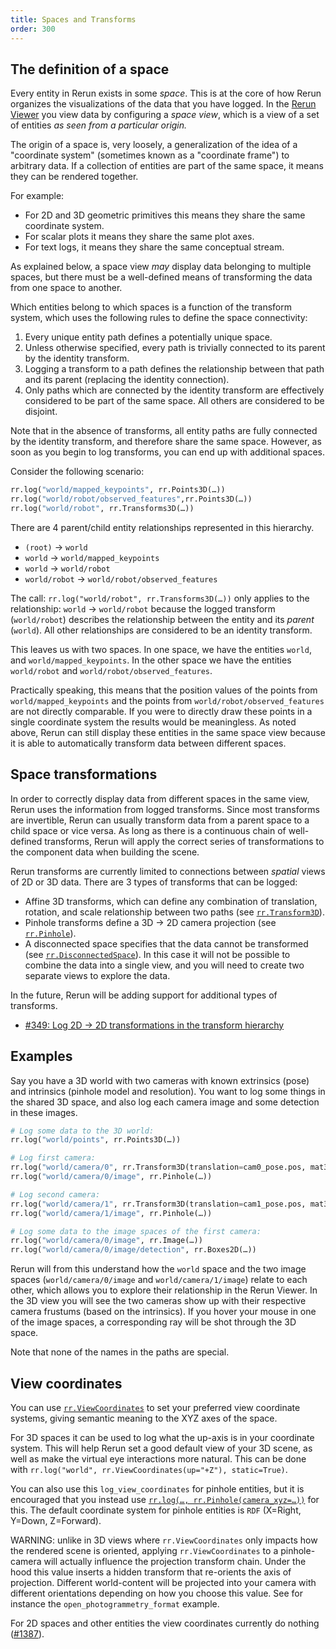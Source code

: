 ```yaml
---
title: Spaces and Transforms
order: 300
---
```


## The definition of a space

Every entity in Rerun exists in some _space_. This is at the core of how Rerun organizes the visualizations of the data
that you have logged. In the [Rerun Viewer](../reference/viewer.md) you view data by configuring a _space view_, which is a view
of a set of entities _as seen from a particular origin._

The origin of a space is, very loosely, a generalization of the idea of a "coordinate system" (sometimes known as a "coordinate frame") to arbitrary data. If a collection of
entities are part of the same space, it means they can be rendered together.

For example:

-   For 2D and 3D geometric primitives this means they share the same coordinate system.
-   For scalar plots it means they share the same plot axes.
-   For text logs, it means they share the same conceptual stream.

As explained below, a space view _may_ display data belonging to multiple spaces, but there must be a well-defined
means of transforming the data from one space to another.

Which entities belong to which spaces is a function of the transform system, which uses the following rules to define
the space connectivity:

1. Every unique entity path defines a potentially unique space.
1. Unless otherwise specified, every path is trivially connected to its parent by the identity transform.
1. Logging a transform to a path defines the relationship between that path and its parent (replacing the identity
   connection).
1. Only paths which are connected by the identity transform are effectively considered to be part of the same
   space. All others are considered to be disjoint.

Note that in the absence of transforms, all entity paths are fully connected by the identity transform, and therefore
share the same space. However, as soon as you begin to log transforms, you can end up with additional spaces.

Consider the following scenario:

```python
rr.log("world/mapped_keypoints", rr.Points3D(…))
rr.log("world/robot/observed_features",rr.Points3D(…))
rr.log("world/robot", rr.Transforms3D(…))
```

There are 4 parent/child entity relationships represented in this hierarchy.

-   `(root)` -> `world`
-   `world` -> `world/mapped_keypoints`
-   `world` -> `world/robot`
-   `world/robot` -> `world/robot/observed_features`

The call: `rr.log("world/robot", rr.Transforms3D(…))` only applies to the relationship: `world` -> `world/robot` because the
logged transform (`world/robot`) describes the relationship between the entity and its _parent_ (`world`). All other
relationships are considered to be an identity transform.

This leaves us with two spaces. In one space, we have the entities `world`, and `world/mapped_keypoints`. In the other
space we have the entities `world/robot` and `world/robot/observed_features`.

Practically speaking, this means that the position values of the points from `world/mapped_keypoints` and the points
from `world/robot/observed_features` are not directly comparable. If you were to directly draw these points in a single
coordinate system the results would be meaningless. As noted above, Rerun can still display these entities in the same
space view because it is able to automatically transform data between different spaces.

## Space transformations

In order to correctly display data from different spaces in the same view, Rerun uses the information from logged
transforms. Since most transforms are invertible, Rerun can usually transform data from a parent space to a child space
or vice versa. As long as there is a continuous chain of well-defined transforms, Rerun will apply the correct series
of transformations to the component data when building the scene.

Rerun transforms are currently limited to connections between _spatial_ views of 2D or 3D data. There are 3 types of
transforms that can be logged:

-   Affine 3D transforms, which can define any combination of translation, rotation, and scale relationship between two paths (see
    [`rr.Transform3D`](https://ref.rerun.io/docs/python/stable/common/archetypes/#rerun.archetypes.Transform3D)).
-   Pinhole transforms define a 3D -> 2D camera projection (see
    [`rr.Pinhole`](https://ref.rerun.io/docs/python/stable/common/archetypes/#rerun.archetypes.Pinhole)).
-   A disconnected space specifies that the data cannot be transformed (see [`rr.DisconnectedSpace`](https://ref.rerun.io/docs/python/stable/common/archetypes/#rerun.archetypes.DisconnectedSpace)). In this case it will not be possible to combine the data into a single view, and you will need to create two separate views to explore the data.

In the future, Rerun will be adding support for additional types of transforms.

-   [#349: Log 2D -> 2D transformations in the transform hierarchy](https://github.com/rerun-io/rerun/issues/349)

## Examples

Say you have a 3D world with two cameras with known extrinsics (pose) and intrinsics (pinhole model and resolution). You want to log some things in the shared 3D space, and also log each camera image and some detection in these images.

```py
# Log some data to the 3D world:
rr.log("world/points", rr.Points3D(…))

# Log first camera:
rr.log("world/camera/0", rr.Transform3D(translation=cam0_pose.pos, mat3x3=cam0_pose.rot))
rr.log("world/camera/0/image", rr.Pinhole(…))

# Log second camera:
rr.log("world/camera/1", rr.Transform3D(translation=cam1_pose.pos, mat3x3=cam1_pose.rot))
rr.log("world/camera/1/image", rr.Pinhole(…))

# Log some data to the image spaces of the first camera:
rr.log("world/camera/0/image", rr.Image(…))
rr.log("world/camera/0/image/detection", rr.Boxes2D(…))
```

Rerun will from this understand how the `world` space and the two image spaces (`world/camera/0/image` and `world/camera/1/image`) relate to each other, which allows you to explore their relationship in the Rerun Viewer. In the 3D view you will see the two cameras show up with their respective camera frustums (based on the intrinsics). If you hover your mouse in one of the image spaces, a corresponding ray will be shot through the 3D space.

Note that none of the names in the paths are special.

## View coordinates

You can use [`rr.ViewCoordinates`](https://ref.rerun.io/docs/python/stable/common/archetypes/#rerun.archetypes.ViewCoordinates) to set your preferred view coordinate systems, giving semantic meaning to the XYZ axes of the space.

For 3D spaces it can be used to log what the up-axis is in your coordinate system. This will help Rerun set a good default view of your 3D scene, as well as make the virtual eye interactions more natural. This can be done with `rr.log("world", rr.ViewCoordinates(up="+Z"), static=True)`.

You can also use this `log_view_coordinates` for pinhole entities, but it is encouraged that you instead use [`rr.log(…, rr.Pinhole(camera_xyz=…))`](https://ref.rerun.io/docs/python/stable/common/archetypes/#rerun.archetypes.Pinhole) for this. The default coordinate system for pinhole entities is `RDF` (X=Right, Y=Down, Z=Forward).

WARNING: unlike in 3D views where `rr.ViewCoordinates` only impacts how the rendered scene is oriented, applying `rr.ViewCoordinates` to a pinhole-camera will actually influence the projection transform chain. Under the hood this value inserts a hidden transform that re-orients the axis of projection. Different world-content will be projected into your camera with different orientations depending on how you choose this value. See for instance the `open_photogrammetry_format` example.

For 2D spaces and other entities the view coordinates currently do nothing ([#1387](https://github.com/rerun-io/rerun/issues/1387)).
